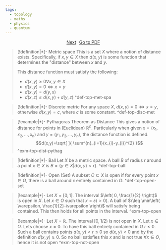 ```yaml
---
tags:
  - topology
  - maths
  - physics
  - quantum
---
```


<div style="display: flex; justify-content: center; gap: 10px;">
	<a 
	href="obsidian://open?vault=tpam%20stuff&file=Independent%20Learning%2FTQFT%2FNotes%2FTopology%20note%202" class="button">Next
	</a> 
	<a 
	href="obsidian://open?vault=tpam%20stuff&file=Independent%20Learning%2FTQFT%2FMaterial%2F0.%20Topology%20Notes%20(pre%20project).pdf" class="button">Go to PDF
	</a> 
</div>

> [!definition|*]- Metric space
> This is a set $X$ where a notion of distance exists. Specifically, if $x,y \in X$ then $d(x,y)$ is some function that determines the "distance" between $x$ and $y$. 
> 
> This distance function must satisfy the following:
> - $d(x,y)\geq 0\forall x,y \in X$
> - $d(x,y)=0\iff x=y$
> - $d(x,y)=d(y,x)$
> - $d(x,z)\leq d(x,y)+d(y,z)$ 
 ^def-top-met-spa

> [!definition|*]- Discrete metric
> For any space $X$, $d(x,y)=0\iff x=y$, otherwise $d(x,y)=c$, where $c$ is some constant.
 ^def-top-disc-met

> [!example|*]- Pythagoras Theorem as Distance
> This gives a notion of distance for points in (Euclidean) $\mathbb{R}^{n}$. Particularly when given $x=(x_{1},x_{2},\dots ,x_{n})$ and $y=(y_{1},y_{2},\dots,y_{n})$, the distance function is defined:
> $$d(x,y)=\sqrt[  ]{ \sum^{n}_{i=1}(x_{i}-y_{i})^{2} }$$
 ^exm-top-dist-pythag

> [!definition|*]- Ball
> Let $X$ be a metric space. A ball $B$ of radius $r$ around a point $x \in X$ is $B=\{ y \in X | d(x,y)<r \}$.
 ^def-top-ball

> [!definition|*]- Open (Set)
> A subset $O \subseteq X$ is open if for every point $x \in O$, there is a ball around $x$ entirely contained in $O$.
 ^def-top-open-set

> [!example|*]- Let $X=[0,1]$. The interval $\left( 0, \frac{1}{2} \right)$ is open in $X$.
> Let $x \in O$ such that $x=\varepsilon(>0)$. A ball of $r\leq \min\left( \varepsilon, \frac{1}{2}-\varepsilon \right)$ will satisfy being contained. This then holds for all points in the interval.
 ^exm-top-open

> [!example|*]- Let $X = \mathbb{R}$. The interval $[0, 1/2)$ is not open in $X$.
> Let $x \in O$. Lets choose $x=0$. To have this ball entirely contained in $O$ $r\leq 0$. Such a ball contains points $d(x,y)<r\leq 0$ so $d(x,y)<0$ and by the definition $d(x,y)\geq 0$. So no ball satisfies this $x$ and is not true $\forall x \in O$, hence it is not open
 ^exm-top-not-open

